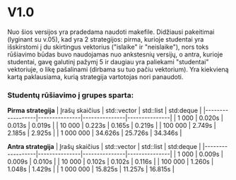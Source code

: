 # V1.0

Nuo šios versijos yra pradedama naudoti makefile. Didžiausi pakeitimai (lyginant su v.05), kad yra 2 strategijos: pirma, kurioje studentai yra išskirstomi į du skirtingus vektorius ("islaike" ir "neislaike"), nors toks rūšiavimo būdas buvo naudojamas nuo ankstesnių versijų, o antra, kurioje studentai, gavę galutinį pažymį 5 ir daugiau yra paliekami "studentai" vektoriuje, o likę pašalinami (dirbama su tuo pačiu vektorium). Yra kiekvieną kartą paklausiama, kurią strategija vartotojas nori panaudoti.

### Studentų rūšiavimo į grupes sparta:

**Pirma strategija**
|  Įrašų skaičius  |  std::vector  |   std::list   |   std:deque   |
|------------------|---------------|---------------|---------------|
|    1 000         |  0.020s       |   0.013s      |   0.019s      |
|    10 000        |  0.223s       |   0.165s      |   0.219s      |
|    100 000       |  2.749s       |   2.185s      |   2.925s      |
|    1 000 000     |  34.626s      |   25.726s     |   34.346s     |

**Antra strategija**
|  Įrašų skaičius  |  std::vector  |   std::list   |   std:deque   |
|------------------|---------------|---------------|---------------|
|    1 000         |  0.009s       |   0.009s      |   0.010s      |
|    10 000        |  0.102s       |   0.102s      |   0.116s      |
|    100 000       |  1.260s       |   1.048s      |   1.429s      |
|    1 000 000     |  15.825s      |   11.257s     |   16.815s     |

